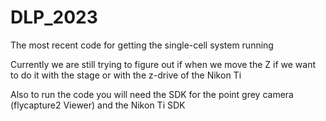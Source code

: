 # DLP_2023
The most recent code for getting the single-cell system running

Currently we are still trying to figure out if when we move the Z if we want to do it with the stage or with the z-drive of the Nikon Ti

Also to run the code you will need the SDK for the point grey camera (flycapture2 Viewer) and the Nikon Ti SDK 

